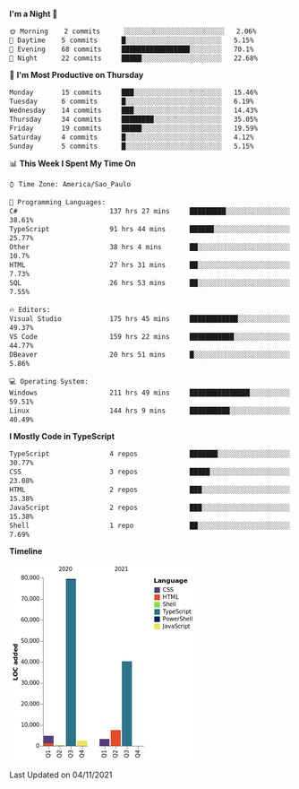 <!--START_SECTION:waka-->
**I'm a Night 🦉** 

```text
🌞 Morning    2 commits      ░░░░░░░░░░░░░░░░░░░░░░░░░   2.06% 
🌆 Daytime    5 commits      █░░░░░░░░░░░░░░░░░░░░░░░░   5.15% 
🌃 Evening    68 commits     █████████████████░░░░░░░░   70.1% 
🌙 Night      22 commits     █████░░░░░░░░░░░░░░░░░░░░   22.68%

```
📅 **I'm Most Productive on Thursday** 

```text
Monday       15 commits     ███░░░░░░░░░░░░░░░░░░░░░░   15.46% 
Tuesday      6 commits      █░░░░░░░░░░░░░░░░░░░░░░░░   6.19% 
Wednesday    14 commits     ███░░░░░░░░░░░░░░░░░░░░░░   14.43% 
Thursday     34 commits     ████████░░░░░░░░░░░░░░░░░   35.05% 
Friday       19 commits     █████░░░░░░░░░░░░░░░░░░░░   19.59% 
Saturday     4 commits      █░░░░░░░░░░░░░░░░░░░░░░░░   4.12% 
Sunday       5 commits      █░░░░░░░░░░░░░░░░░░░░░░░░   5.15%

```


📊 **This Week I Spent My Time On** 

```text
⌚︎ Time Zone: America/Sao_Paulo

💬 Programming Languages: 
C#                       137 hrs 27 mins     █████████░░░░░░░░░░░░░░░░   38.61% 
TypeScript               91 hrs 44 mins      ██████░░░░░░░░░░░░░░░░░░░   25.77% 
Other                    38 hrs 4 mins       ██░░░░░░░░░░░░░░░░░░░░░░░   10.7% 
HTML                     27 hrs 31 mins      ██░░░░░░░░░░░░░░░░░░░░░░░   7.73% 
SQL                      26 hrs 53 mins      ██░░░░░░░░░░░░░░░░░░░░░░░   7.55%

🔥 Editors: 
Visual Studio            175 hrs 45 mins     ████████████░░░░░░░░░░░░░   49.37% 
VS Code                  159 hrs 22 mins     ███████████░░░░░░░░░░░░░░   44.77% 
DBeaver                  20 hrs 51 mins      █░░░░░░░░░░░░░░░░░░░░░░░░   5.86%

💻 Operating System: 
Windows                  211 hrs 49 mins     ███████████████░░░░░░░░░░   59.51% 
Linux                    144 hrs 9 mins      ██████████░░░░░░░░░░░░░░░   40.49%

```

**I Mostly Code in TypeScript** 

```text
TypeScript               4 repos             ███████░░░░░░░░░░░░░░░░░░   30.77% 
CSS                      3 repos             █████░░░░░░░░░░░░░░░░░░░░   23.08% 
HTML                     2 repos             ███░░░░░░░░░░░░░░░░░░░░░░   15.38% 
JavaScript               2 repos             ███░░░░░░░░░░░░░░░░░░░░░░   15.38% 
Shell                    1 repo              ██░░░░░░░░░░░░░░░░░░░░░░░   7.69%

```


**Timeline**

![Chart not found](https://raw.githubusercontent.com/jonhoffmam/jonhoffmam/master/charts/bar_graph.png) 


 Last Updated on 04/11/2021
<!--END_SECTION:waka-->
